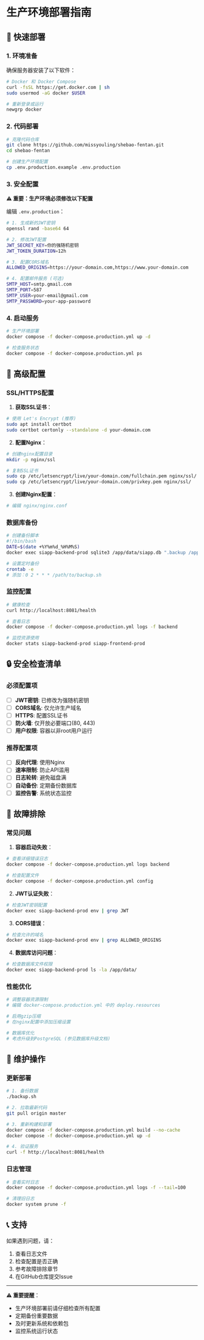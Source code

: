 # 生产环境部署指南

## 🚀 快速部署

### 1. 环境准备

确保服务器安装了以下软件：
```bash
# Docker 和 Docker Compose
curl -fsSL https://get.docker.com | sh
sudo usermod -aG docker $USER

# 重新登录或运行
newgrp docker
```

### 2. 代码部署

```bash
# 克隆代码仓库
git clone https://github.com/missyouling/shebao-fentan.git
cd shebao-fentan

# 创建生产环境配置
cp .env.production.example .env.production
```

### 3. 安全配置

**⚠️ 重要：生产环境必须修改以下配置**

编辑 `.env.production`：

```bash
# 1. 生成新的JWT密钥
openssl rand -base64 64

# 2. 修改JWT配置
JWT_SECRET_KEY=你的强随机密钥
JWT_TOKEN_DURATION=12h

# 3. 配置CORS域名
ALLOWED_ORIGINS=https://your-domain.com,https://www.your-domain.com

# 4. 配置邮件服务 (可选)
SMTP_HOST=smtp.gmail.com
SMTP_PORT=587
SMTP_USER=your-email@gmail.com
SMTP_PASSWORD=your-app-password
```

### 4. 启动服务

```bash
# 生产环境部署
docker compose -f docker-compose.production.yml up -d

# 检查服务状态
docker compose -f docker-compose.production.yml ps
```

## 🔧 高级配置

### SSL/HTTPS配置

1. **获取SSL证书**：
```bash
# 使用 Let's Encrypt (推荐)
sudo apt install certbot
sudo certbot certonly --standalone -d your-domain.com
```

2. **配置Nginx**：
```bash
# 创建nginx配置目录
mkdir -p nginx/ssl

# 复制SSL证书
sudo cp /etc/letsencrypt/live/your-domain.com/fullchain.pem nginx/ssl/
sudo cp /etc/letsencrypt/live/your-domain.com/privkey.pem nginx/ssl/
```

3. **创建Nginx配置**：
```bash
# 编辑 nginx/nginx.conf
```

### 数据库备份

```bash
# 创建备份脚本
#!/bin/bash
DATE=$(date +%Y%m%d_%H%M%S)
docker exec siapp-backend-prod sqlite3 /app/data/siapp.db ".backup /app/data/backup_$DATE.db"

# 设置定时备份
crontab -e
# 添加：0 2 * * * /path/to/backup.sh
```

### 监控配置

```bash
# 健康检查
curl http://localhost:8081/health

# 查看日志
docker compose -f docker-compose.production.yml logs -f backend

# 监控资源使用
docker stats siapp-backend-prod siapp-frontend-prod
```

## 🔒 安全检查清单

### 必须配置项

- [ ] **JWT密钥**: 已修改为强随机密钥
- [ ] **CORS域名**: 仅允许生产域名
- [ ] **HTTPS**: 配置SSL证书
- [ ] **防火墙**: 仅开放必要端口(80, 443)
- [ ] **用户权限**: 容器以非root用户运行

### 推荐配置项

- [ ] **反向代理**: 使用Nginx
- [ ] **速率限制**: 防止API滥用
- [ ] **日志轮转**: 避免磁盘满
- [ ] **自动备份**: 定期备份数据库
- [ ] **监控告警**: 系统状态监控

## 🚨 故障排除

### 常见问题

1. **容器启动失败**：
```bash
# 查看详细错误日志
docker compose -f docker-compose.production.yml logs backend

# 检查配置文件
docker compose -f docker-compose.production.yml config
```

2. **JWT认证失败**：
```bash
# 检查JWT密钥配置
docker exec siapp-backend-prod env | grep JWT
```

3. **CORS错误**：
```bash
# 检查允许的域名
docker exec siapp-backend-prod env | grep ALLOWED_ORIGINS
```

4. **数据库访问问题**：
```bash
# 检查数据库文件权限
docker exec siapp-backend-prod ls -la /app/data/
```

### 性能优化

```bash
# 调整容器资源限制
# 编辑 docker-compose.production.yml 中的 deploy.resources

# 启用gzip压缩
# 在nginx配置中添加压缩设置

# 数据库优化
# 考虑升级到PostgreSQL (参见数据库升级文档)
```

## 📝 维护操作

### 更新部署

```bash
# 1. 备份数据
./backup.sh

# 2. 拉取最新代码
git pull origin master

# 3. 重新构建和部署
docker compose -f docker-compose.production.yml build --no-cache
docker compose -f docker-compose.production.yml up -d

# 4. 验证服务
curl -f http://localhost:8081/health
```

### 日志管理

```bash
# 查看实时日志
docker compose -f docker-compose.production.yml logs -f --tail=100

# 清理旧日志
docker system prune -f
```

## 📞 支持

如果遇到问题，请：

1. 查看日志文件
2. 检查配置是否正确
3. 参考故障排除章节
4. 在GitHub仓库提交Issue

---

**⚠️ 重要提醒**：
- 生产环境部署前请仔细检查所有配置
- 定期备份重要数据
- 及时更新系统和依赖包
- 监控系统运行状态